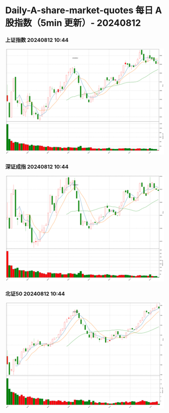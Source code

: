 
# Daily-A-share-market-quotes 每日 A 股指数（5min 更新）- 20240812

### 上证指数 20240812 10:44
![](./fig/2024/8/20240812-sh000001.png)

### 深证成指 20240812 10:44
![](./fig/2024/8/20240812-sz399001.png)

### 北证50 20240812 10:44
![](./fig/2024/8/20240812-bj899050.png)
